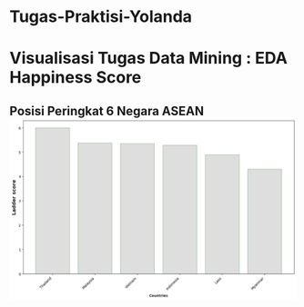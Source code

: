 # Tugas-Praktisi-Yolanda
# Visualisasi Tugas Data Mining : EDA Happiness Score 

## Posisi Peringkat 6 Negara ASEAN <img src='https://github.com/YolandaSitompul/Tugas-Praktisi-Yolanda/blob/1cef02849e07171bab80271f449188814ca5b7cb/Datanegara.png'>
